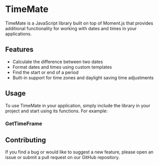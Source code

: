 # TimeMate

TimeMate is a JavaScript library built on top of Moment.js that provides additional functionality for working with dates and times in your applications.

## Features

- Calculate the difference between two dates
- Format dates and times using custom templates
- Find the start or end of a period
- Built-in support for time zones and daylight saving time adjustments

## Usage

To use TimeMate in your application, simply include the library in your project and start using its functions. For example:
### GetTimeFrame


## Contributing

If you find a bug or would like to suggest a new feature, please open an issue or submit a pull request on our GitHub repository.
